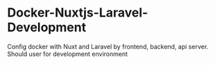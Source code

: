 # Docker-Nuxtjs-Laravel-Development
Config docker with Nuxt and Laravel by frontend, backend, api server. Should user for development environment
